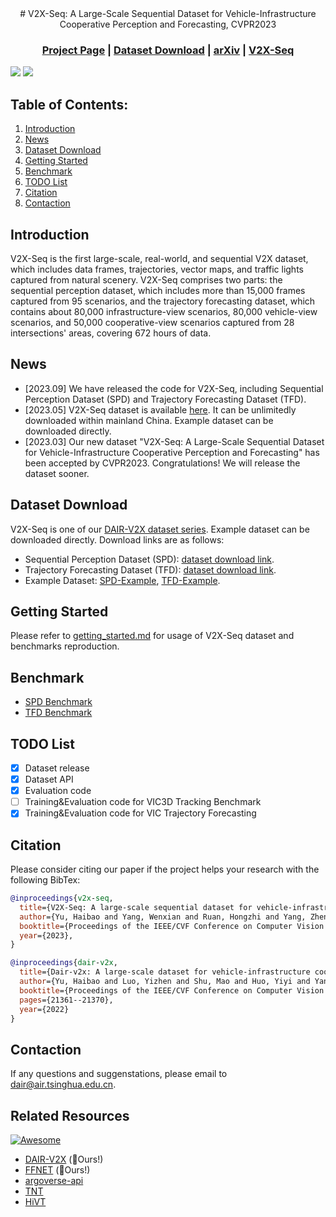 <div align="center">   
# V2X-Seq: A Large-Scale Sequential Dataset for  Vehicle-Infrastructure Cooperative Perception and Forecasting, CVPR2023
</div> 

<h3 align="center">
    <a href="https://thudair.baai.ac.cn/index">Project Page</a> |
    <a href="#dataset">Dataset Download</a> |
    <a href="https://arxiv.org/abs/2305.05938">arXiv</a> |
    <a href="https://github.com/AIR-THU/DAIR-V2X-Seq/">V2X-Seq</a> 
</h3>

  ![](./resources/tracking-demo.gif "")
  ![](./resources/forecasting-demo.gif "")

## Table of Contents:
1. [Introduction](#introduction)
2. [News](#news)
3. [Dataset Download](#dataset)
4. [Getting Started](#start)
5. [Benchmark](#benchmark)
6. [TODO List](#todo)
7. [Citation](#citation)
8. [Contaction](#contaction)

## Introduction <a name="introduction"></a>
V2X-Seq is the first large-scale, real-world, and sequential V2X dataset, which includes data frames, trajectories, vector maps, and traffic lights captured from natural scenery. V2X-Seq comprises two parts: the sequential perception dataset, which includes more than 15,000 frames captured from 95 scenarios, and the trajectory forecasting dataset, which contains about 80,000 infrastructure-view scenarios, 80,000 vehicle-view scenarios, and 50,000 cooperative-view scenarios captured from 28 intersections' areas, covering 672 hours of data.

## News <a name="news"></a>
* [2023.09] We have released the code for V2X-Seq, including Sequential Perception Dataset (SPD) and Trajectory Forecasting Dataset (TFD).
* [2023.05] V2X-Seq dataset is available [here](https://thudair.baai.ac.cn/index). It can be unlimitedly downloaded within mainland China. Example dataset can be downloaded directly. 
* [2023.03] Our new dataset "V2X-Seq: A Large-Scale Sequential Dataset for Vehicle-Infrastructure Cooperative Perception and Forecasting" has been accepted by CVPR2023. Congratulations! We will release the dataset sooner. 

## Dataset Download <a name="dataset"></a>

V2X-Seq is one of our [DAIR-V2X dataset series](https://thudair.baai.ac.cn/index). Example dataset can be downloaded directly. Download links are as follows:

- Sequential Perception Dataset (SPD): [dataset download link](https://thudair.baai.ac.cn/coop-forecast).
- Trajectory Forecasting Dataset (TFD): [dataset download link](https://thudair.baai.ac.cn/cooplocus).
- Example Dataset: [SPD-Example](https://drive.google.com/file/d/1gjOmGEBMcipvDzu2zOrO9ex_OscUZMYY/view?usp=drive_link), [TFD-Example](https://drive.google.com/file/d/1-Ri92z6rkH14vAOFOx5xhfzvFxBptgAA/view?usp=drive_link).

## Getting Started <a name="start"></a>
Please refer to [getting_started.md](docs/get_started.md) for usage of V2X-Seq dataset and benchmarks reproduction.

## Benchmark <a name="benchmark"></a>
- [SPD Benchmark](https://github.com/AIR-THU/DAIR-V2X/configs/vic3d-tracking)
- [TFD Benchmark](docs/benchmarks/vic-traj-forecasting)

## TODO List <a name="todo"></a>
- [x] Dataset release
- [x] Dataset API
- [x] Evaluation code
- [ ] Training&Evaluation code for VIC3D Tracking Benchmark
- [x] Training&Evaluation code for VIC Trajectory Forecasting

## Citation <a name="citation"></a>
Please consider citing our paper if the project helps your research with the following BibTex:
```bibtex
@inproceedings{v2x-seq,
  title={V2X-Seq: A large-scale sequential dataset for vehicle-infrastructure cooperative perception and forecasting},
  author={Yu, Haibao and Yang, Wenxian and Ruan, Hongzhi and Yang, Zhenwei and Tang, Yingjuan and Gao, Xu and Hao, Xin and Shi, Yifeng and Pan, Yifeng and Sun, Ning and Song, Juan and Yuan, Jirui and Luo, Ping and Nie, Zaiqing},
  booktitle={Proceedings of the IEEE/CVF Conference on Computer Vision and Pattern Recognition},
  year={2023},
}
```
```bibtex
@inproceedings{dair-v2x,
  title={Dair-v2x: A large-scale dataset for vehicle-infrastructure cooperative 3d object detection},
  author={Yu, Haibao and Luo, Yizhen and Shu, Mao and Huo, Yiyi and Yang, Zebang and Shi, Yifeng and Guo, Zhenglong and Li, Hanyu and Hu, Xing and Yuan, Jirui and Nie, Zaiqing},
  booktitle={Proceedings of the IEEE/CVF Conference on Computer Vision and Pattern Recognition},
  pages={21361--21370},
  year={2022}
}
```

## Contaction <a name="contaction"></a>

If any questions and suggenstations, please email to dair@air.tsinghua.edu.cn. 

## Related Resources <a name="related"></a>

[![Awesome](https://awesome.re/badge.svg)](https://awesome.re)

- [DAIR-V2X](https://github.com/AIR-THU/DAIR-V2X) (:rocket:Ours!)
- [FFNET](https://github.com/haibao-yu/FFNet-VIC3D) (:rocket:Ours!)
- [argoverse-api](https://github.com/argoverse/argoverse-api)
- [TNT](https://github.com/pytorch/tnt)
- [HiVT](https://github.com/ZikangZhou/HiVT)

